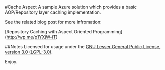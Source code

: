 #Cache Aspect
A sample Azure solution which provides a basic AOP/Repository layer caching implementation.

See the related blog post for more infromation:

[Repository Caching with Aspect Oriented Programming]
(http://wp.me/p1YXjW-iT)

##Notes
Licensed for usage under the [GNU Lesser General Public License, version 3.0 (LGPL-3.0)](http://www.opensource.org/licenses/lgpl-3.0.html).

Enjoy.
